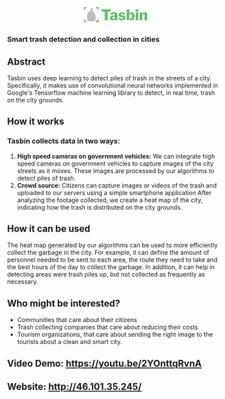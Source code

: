 <p align="center">
  <img width="30%" height="30%" src="https://github.com/gdemos01/tasbin/blob/master/Website/tasbin_logo_final.png">
  <h3>Smart trash detection and collection in cities</h3>
</p>

## Abstract
Tasbin uses deep learning to detect piles of trash in the streets of a city. Specifically, it makes use of convolutional neural networks implemented in Google's Tensorflow machine learning library to detect, in real time, trash on the city grounds. 

## How it works

### Tasbin collects data in two ways: 
1.	**High speed cameras on government vehicles:** We can integrate high speed cameras on government vehicles to capture images of the city streets as it moves. These images are processed by our algorithms to detect piles of trash. 
2.	**Crowd source:** Citizens can capture images or videos of the trash and uploaded to our servers using a simple smartphone application
After analyzing the footage collected, we create a heat map of the city, indicating how the trash is distributed on the city grounds.  

## How it can be used
The heat map generated by our algorithms can be used to more efficiently collect the garbage in the city. For example, it can define the amount of personnel needed to be sent to each area, the route they need to take and the best hours of the day to collect the garbage. 
In addition, it can help in detecting areas were trash piles up, but not collected as frequently as necessary. 

## Who might be interested?
*	Communities that care about their citizens
*	Trash collecting companies that care about reducing their costs
*	Tourism organizations, that care about sending the right image to the tourists about a clean and smart city. 

## Video Demo: https://youtu.be/2YOnttqRvnA


## Website: http://46.101.35.245/
